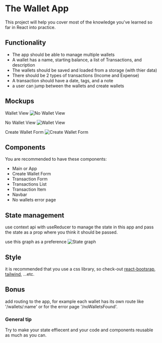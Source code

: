 # The Wallet App

This project will help you cover most of the knowledge you've learned so far in React into practice.

## Functionality

- The app should be able to manage multiple wallets
- A wallet has a name, starting balance, a list of Transactions, and description
- The wallets should be saved and loaded from a storage (with thier data)
- There should be 2 types of transactions (Income and Expense)
- A transaction should have a date, tags, and a note
- a user can jump between the wallets and create wallets

## Mockups

Wallet View
![No Wallet View](https://github.com/ReCoded-Org/iq-bootcamp-wallet-project-students/blob/master/mockups/no-wallet-view.jpg?raw=true)

No Wallet View
![Wallet View](https://github.com/ReCoded-Org/iq-bootcamp-wallet-project-students/blob/master/mockups/wallet-view.jpg?raw=true)

Create Wallet Form
![Create Wallet Form](https://github.com/ReCoded-Org/iq-bootcamp-wallet-project-students/blob/master/mockups/create-wallet-form.jpg?raw=true)

## Components

You are recommended to have these components:

- Main or App
- Create Wallet Form
- Transaction Form
- Transactions List
- Transaction Item
- Navbar
- No wallets error page

## State management

use context api with useReducer to manage the state in this app and pass the state as a prop where you think it should be passed.

use this graph as a preference
![State graph](https://i.ibb.co/wWYFPHK/image.png)

## Style

it is recommended that you use a css library, so check-out [react-bootsrap](https://react-bootstrap.netlify.app/), [tailwind](https://tailwindcss.com/), ...etc.

## Bonus

add routing to the app, for example each wallet has its own route like '/wallets/:name' or for the error page '/noWalletsFound'.

### General tip

Try to make your state effiecent and your code and components reusable as much as you can.
